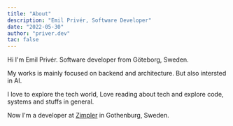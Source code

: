 ```yaml
---
title: "About"
description: "Emil Privér, Software Developer"
date: "2022-05-30"
author: "priver.dev"
tac: false
---
```


Hi I'm Emil Privér. Software developer from Göteborg, Sweden.

My works is mainly focused on backend and architecture. But also intersted in AI. 

I love to explore the tech world, Love reading about tech and explore code, systems and stuffs in general.

Now I'm a developer at [Zimpler](https://zimpler.com) in Gothenburg, Sweden.
